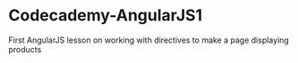 # Codecademy-AngularJS1

First AngularJS lesson on working with directives to make a page displaying products